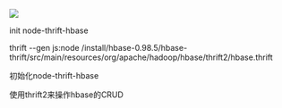 
![](http://dailyjs.com/images/posts/nodehbase.png)

init node-thrift-hbase

thrift --gen js:node /install/hbase-0.98.5/hbase-thrift/src/main/resources/org/apache/hadoop/hbase/thrift2/hbase.thrift

初始化node-thrift-hbase

使用thrift2来操作hbase的CRUD